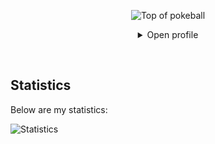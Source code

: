 <div align="center">
  <p><img src="https://user-images.githubusercontent.com/44261381/209363264-ac854d3c-2cc2-44c4-928e-8a08d1013f46.png" alt="Top of pokeball"></p>
  <details>
    <summary>Open profile</summary>
    <p><br></p>
    <div>
      <div align="center">
        <img height="200" alt="Profile Image" src="https://user-images.githubusercontent.com/44261381/209237088-3bbb1512-7486-4c36-afd8-bb60077d067b.png">
      </div>
    </div>
    <details>
      <summary>About Me</summary>
      <div align="left">
        <pre class="astro-code github-dark" style="background-color:#24292e;color:#e1e4e8; overflow-x: auto;" tabindex="0"><code><span class="line"><span style="color:#6A737D">/**</span></span>
<span class="line"><span style="color:#6A737D"> * Represents me.</span></span>
<span class="line"><span style="color:#6A737D"> * </span><span style="color:#F97583">@constructor</span></span>
<span class="line"><span style="color:#6A737D"> * </span><span style="color:#F97583">@param</span><span style="color:#B392F0"> {string}</span><span style="color:#E1E4E8"> city</span><span style="color:#6A737D"> - Alexandria, Egypt.</span></span>
<span class="line"><span style="color:#6A737D"> * </span><span style="color:#F97583">@param</span><span style="color:#B392F0"> {string}</span><span style="color:#E1E4E8"> languages</span><span style="color:#6A737D"> - English, Arabic.</span></span>
<span class="line"><span style="color:#6A737D"> * </span><span style="color:#F97583">@param</span><span style="color:#B392F0"> {string}</span><span style="color:#E1E4E8"> jobTitle</span><span style="color:#6A737D"> - Full Stack Developer.</span></span>
<span class="line"><span style="color:#6A737D"> * </span><span style="color:#F97583">@param</span><span style="color:#B392F0"> {string}</span><span style="color:#E1E4E8"> specialization</span><span style="color:#6A737D"> - Building full-fledged web applications.</span></span>
<span class="line"><span style="color:#6A737D"> * </span><span style="color:#F97583">@param</span><span style="color:#B392F0"> {string}</span><span style="color:#E1E4E8"> interests</span><span style="color:#6A737D"> - AI, writing &amp; problem-solving.</span></span>
<span class="line"><span style="color:#6A737D"> * </span><span style="color:#F97583">@param</span><span style="color:#B392F0"> {string}</span><span style="color:#E1E4E8"> hobbies</span><span style="color:#6A737D"> - reading, triathlons &amp; playing chess.</span></span>
<span class="line"><span style="color:#6A737D"> * </span><span style="color:#F97583">@param</span><span style="color:#B392F0"> {string}</span><span style="color:#E1E4E8"> education</span><span style="color:#6A737D"> - BSc in Computer Science from Pharos University.</span></span>
<span class="line"><span style="color:#6A737D"> * </span><span style="color:#F97583">@param</span><span style="color:#B392F0"> {string}</span><span style="color:#E1E4E8"> approachable</span><span style="color:#6A737D"> - Yes, I’m open to collaborating on exciting projects.</span></span>
<span class="line"><span style="color:#6A737D"> * </span><span style="color:#F97583">@param</span><span style="color:#B392F0"> {string}</span><span style="color:#E1E4E8"> strength</span><span style="color:#6A737D"> - Hard worker.</span></span>
<span class="line"><span style="color:#6A737D"> * </span><span style="color:#F97583">@param</span><span style="color:#B392F0"> {string}</span><span style="color:#E1E4E8"> weakness</span><span style="color:#6A737D"> - Shyness.</span></span>
<span class="line"><span style="color:#6A737D"> * </span><span style="color:#F97583">@param</span><span style="color:#B392F0"> {Date}</span><span style="color:#E1E4E8"> birthday</span><span style="color:#6A737D"> - 23rd of November 2003.</span></span>
<span class="line"><span style="color:#6A737D"> * </span><span style="color:#F97583">@throws</span><span style="color:#B392F0"> {Punch}</span><span style="color:#6A737D"> To any and all bugs.</span></span>
<span class="line"><span style="color:#6A737D"> * </span><span style="color:#F97583">@returns</span><span style="color:#B392F0"> {Object}</span><span style="color:#6A737D"> Abdo.</span></span>
<span class="line"><span style="color:#6A737D"> */</span></span></code></pre>
      </div>
    </details>
    <details>
      <summary>Tools</summary>
      <div>
        <p style="display: inline-block;" align="center">
          <kbd>
            <kbd>Programming Languages</kbd>
            <br>
            <br>
            <img width="30px" src="https://cdn.jsdelivr.net/gh/devicons/devicon/icons/python/python-original.svg"> 
            <img width="30px" src="https://cdn.jsdelivr.net/gh/devicons/devicon/icons/cplusplus/cplusplus-original.svg"> 
            <img width="30px" src="https://cdn.jsdelivr.net/gh/devicons/devicon/icons/java/java-plain.svg"> 
            <img width="30px" src="https://cdn.jsdelivr.net/gh/devicons/devicon/icons/javascript/javascript-original.svg"> 
          </kbd>
          <kbd>
            <kbd>Back-end</kbd>
            <br>
            <br>
            <img width="30px" src="https://cdn.jsdelivr.net/gh/devicons/devicon/icons/ruby/ruby-original.svg">
            <img width="30px" src="https://cdn.jsdelivr.net/gh/devicons/devicon/icons/nodejs/nodejs-original.svg">
            <img width="30px" src="https://cdn.jsdelivr.net/gh/devicons/devicon/icons/csharp/csharp-original.svg">
            <img width="30px" src="https://cdn.jsdelivr.net/gh/devicons/devicon/icons/dot-net/dot-net-original.svg">
          </kbd>
          <kbd>
            <kbd>Mobile</kbd>
            <br>
            <br>
            <img width="30px" src="https://cdn.jsdelivr.net/gh/devicons/devicon/icons/dart/dart-original.svg">
            <img width="30px" src="https://cdn.jsdelivr.net/gh/devicons/devicon/icons/flutter/flutter-plain.svg">
          </kbd>
          <kbd>
            <kbd>Front-end</kbd>
            <br>
            <br>
            <img width="30px" src="https://cdn.jsdelivr.net/gh/devicons/devicon/icons/html5/html5-original.svg"> 
            <img width="30px" src="https://cdn.jsdelivr.net/gh/devicons/devicon/icons/css3/css3-plain-wordmark.svg"> 
            <img width="30px" src="https://cdn.jsdelivr.net/gh/devicons/devicon/icons/bootstrap/bootstrap-plain.svg"> 
            <img width="30px" src="https://cdn.jsdelivr.net/gh/devicons/devicon/icons/angularjs/angularjs-original.svg">
            <img width="30px" src="https://cdn.jsdelivr.net/gh/devicons/devicon/icons/jquery/jquery-plain.svg">
          </kbd>
          <kbd>
            <kbd>Database</kbd>
            <br>
            <br>
            <img width="30px" src="https://cdn.jsdelivr.net/gh/devicons/devicon/icons/mysql/mysql-original.svg">
            <img width="30px" src="https://cdn.jsdelivr.net/gh/devicons/devicon/icons/postgresql/postgresql-original.svg">
            <img width="30px" src="https://cdn.jsdelivr.net/gh/devicons/devicon/icons/mongodb/mongodb-original.svg">
          </kbd>
          <kbd>
            <kbd>Version Control</kbd>
            <br>
            <br>
            <img width="30px" src="https://cdn.jsdelivr.net/gh/devicons/devicon/icons/git/git-original.svg">
            <img width="30px" src="https://cdn.jsdelivr.net/gh/devicons/devicon/icons/github/github-original.svg">
          </kbd>
        </p>
      </div>
    </details>
    <details>
      <summary>Contact</summary>
      <div align="left">
        <p>I'd love to hear from you! Feel free to reach out for collaboration or any inquiries.</p>
        <p><strong>Email:</strong> <a href="mailto:chessjoker27@gmail.com">chessjoker27@gmail.com</a></p>
        <p><strong>LinkedIn:</strong> <a href="https://www.linkedin.com/in/abdelrahman-wael-42a232282/">linkedin.com/in/abdelrahman-wael-42a232282</a></p>
        <p><strong>Codeforces:</strong> <a href="https://codeforces.com/profile/chessjoker27">codeforces.com/profile/chessjoker27</a></p>
        <p><strong>Lichess:</strong> <a href="https://lichess.org/@/Rooney_el_joker_1">lichess.org/@/Rooney_el_joker_1</a></p>
      </div>
    </details>
    <details>
      <summary>Quotes</summary>
      <p>“Do or die, but never cry.”</p>
    </details>
    <details>
      <summary>Strengths & Weaknesses</summary>
      <p><strong>Strength:</strong> Hard worker committed to excellence.</p>
      <p><strong>Weakness:</strong> Working on overcoming shyness.</p>
    </details>
    <details>
      <summary>Interests & Hobbies</summary>
      <p><strong>Interests:</strong> AI, writing, and problem-solving.</p>
      <p><strong>Hobbies:</strong> Reading, triathlons, and playing chess.</p>
    </details>
  </div>
  <p><br></p>
  <div>
    <h2>Statistics</h2>
    <p>Below are my statistics:</p>
    <img src="https://user-images.githubusercontent.com/44261381/209386951-081fbb83-7a73-47ed-9b5e-013ea448f465.png" alt="Statistics">
  </div>
</div>

